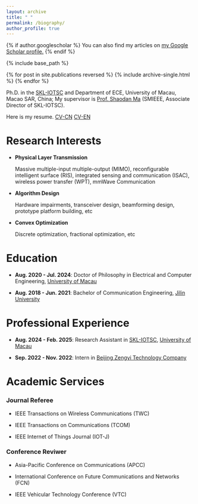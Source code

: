 ```yaml
---
layout: archive
title: " "
permalink: /biography/
author_profile: true
---
```


{% if author.googlescholar %}
  You can also find my articles on <u><a href="{{author.googlescholar}}">my Google Scholar profile</a>.</u>
{% endif %}

{% include base_path %}

{% for post in site.publications reversed %}
  {% include archive-single.html %}
{% endfor %}

 Ph.D. in the [SKL-IOTSC](https://skliotsc.um.edu.mo/) and Department of ECE, University of Macau, Macao SAR, China; My supervisor is [Prof. Shaodan Ma](https://www.fst.um.edu.mo/personal/shaodanma/) (SMIEEE, Associate Director of SKL-IOTSC).  

Here is my resume. [CV-CN](https://jintaoww.github.io/files/CV_Zn_Jintao.pdf)  [CV-EN](https://jintaoww.github.io/files/CV_En_Jintao.pdf)


<!-- My research interests include massive multiple-input multiple-output (MIMO), reconfigurable intelligent surface (RIS), integrated sensing and communication (ISAC), mmWave communication, transceiver design, hardware impairments, convex optimization, and wireless communication prototype. -->

# Research Interests

- **Physical Layer Transmission**
  
  Massive multiple-input multiple-output (MIMO), reconfigurable intelligent surface (RIS), integrated sensing and communication (ISAC), wireless power transfer (WPT), mmWave Communication

- **Algorithm Design**

  Hardware impairments, transceiver design, beamforming design, prototype platform building, etc

- **Convex Optimization**

  Discrete optimization, fractional optimization, etc



# Education  

- **Aug. 2020 - Jul. 2024**: Doctor of Philosophy in Electrical and Computer Engineering, [University of Macau](https://www.um.edu.mo/)  


- **Aug. 2018 - Jun. 2021**: Bachelor of Communication Engineering, [Jilin University](https://www.jlu.edu.cn/)  


# Professional Experience  
- **Aug. 2024 - Feb. 2025**: Research Assistant in [SKL-IOTSC](https://skliotsc.um.edu.mo/), [University of Macau](https://www.um.edu.mo/) 

- **Sep. 2022 - Nov. 2022**: Intern in [Beijing Zengyi Technology Company](http://www.zengyi-tech.com/wzsy)  


# Academic Services  

### Journal Referee  

- IEEE Transactions on Wireless Communications (TWC)  

- IEEE Transactions on Communications (TCOM)  


- IEEE Internet of Things Journal (IOT-J)  


### Conference Reviwer  

- Asia-Pacific Conference on Communications (APCC)  

- International Conference on Future Communications and Networks (FCN)  

- IEEE Vehicular Technology Conference (VTC)

